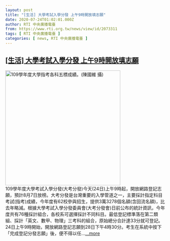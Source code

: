 ```yaml
---
layout: post
title: "[生活] 大學考試入學分發 上午9時開放填志願"
date: 2020-07-24T01:02:01.000Z
author: RTI 中央廣播電臺
from: https://www.rti.org.tw/news/view/id/2073311
tags: [ RTI 中央廣播電臺 ]
categories: [ news, RTI 中央廣播電臺 ]
---
```

<!--1595552521000-->
[[生活] 大學考試入學分發 上午9時開放填志願](https://www.rti.org.tw/news/view/id/2073311)
------

<div>
<img src="https://static.rti.org.tw/assets/thumbnails/2020/07/17/8a509bceadb8c3d124c14ab06fb3a5a0.jpg" width="360" alt="109學年度大學指考各科五標成績。(陳國維 攝)" title="109學年度大學指考各科五標成績。(陳國維 攝)"><br>109學年度大學考試入學分發(大考分發)今天(24日)上午9時起，開放網路登記志願，預計8月7日放榜。大考分發是台灣重要的入學管道之一，主要採計指定科目考試(指考)成績，今年度有62校參與招生，提供3萬3278個名額(含回流名額)，比去年略減。根據大學考試入學分發委員會(大考分發會)日前公布的統計資訊，今年度共有76種採計組合，各校系可選擇採計不同科目。最低登記標準落在第二類組、採計「英文、數甲、物理」三考科的組合，原始總分合計達33分就可登記。24日上午9時開始，開放網路登記志願到28日下午4時30分。考生在系統中按下「完成登記分發志願」後，便不得以任...<a target="_blank" href="https://www.rti.org.tw/news/view/id/2073311">...more</a>
</div>
